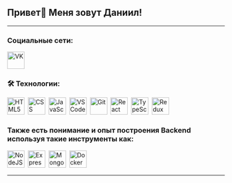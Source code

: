 ## Привет👋 Меня зовут Даниил!
---

### Социальные сети:

<div>
    <a href="https://vk.com/id219403932" target="_blank">
      <img src="https://img.icons8.com/?size=100&id=13977&format=png&color=000000" width="40" height="40" alt="VK"/>
    </a>
</div>

### 🛠 Технологии:
<div>
    <img src="https://raw.githubusercontent.com/danielcranney/readme-generator/main/public/icons/skills/html5-colored.svg" title="HTML5" alt="HTML5" width="40" height="40" />&nbsp
    <img src="https://raw.githubusercontent.com/danielcranney/readme-generator/main/public/icons/skills/css3-colored.svg" title="CSS" alt="CSS" width="40" height="40" />&nbsp
    <img src="https://raw.githubusercontent.com/danielcranney/readme-generator/main/public/icons/skills/javascript-colored.svg" title="JavaScript" alt="JavaScript" width="40" height="40" />&nbsp
    <img src="https://raw.githubusercontent.com/danielcranney/readme-generator/main/public/icons/skills/visualstudiocode.svg" title="VS Code" alt="VS Code" width="40" height="40" />&nbsp
    <img src="https://raw.githubusercontent.com/danielcranney/readme-generator/main/public/icons/skills/git-colored.svg" title="Git" alt="Git" width="40" height="40" />&nbsp
    <img src="https://raw.githubusercontent.com/danielcranney/readme-generator/main/public/icons/skills/react-colored.svg" title="React" alt="React" width="40" height="40" />&nbsp
    <img src="https://raw.githubusercontent.com/danielcranney/readme-generator/main/public/icons/skills/typescript-colored.svg" title="TypeScript" alt="TypeScript" width="40" height="40" />&nbsp
    <img src="https://raw.githubusercontent.com/danielcranney/readme-generator/main/public/icons/skills/redux-colored.svg" title="Redux" alt="Redux" width="40" height="40" />&nbsp
         <h3>Также есть понимание и опыт построения Backend используя такие инструменты как:</h3> 
            <img src="https://raw.githubusercontent.com/danielcranney/readme-generator/main/public/icons/skills/nodejs-colored.svg" title="NodeJS" alt="NodeJS" width="40" height="40" />&nbsp
            <img src="https://raw.githubusercontent.com/danielcranney/readme-generator/main/public/icons/skills/express-colored.svg" title="Express" alt="Express" width="40" height="40" />&nbsp
            <img src="https://raw.githubusercontent.com/danielcranney/readme-generator/main/public/icons/skills/mongodb-colored.svg" title="MongoDB" alt="MongoDB" width="40" height="40" />&nbsp
            <img src="https://raw.githubusercontent.com/danielcranney/readme-generator/main/public/icons/skills/docker-colored.svg" title="Docker" alt="Docker" width="40" height="40" />&nbsp
</div>

---
<!--
**dAra02/dAra02** is a ✨ _special_ ✨ repository because its `README.md` (this file) appears on your GitHub profile.

Here are some ideas to get you started:

- 🔭 I’m currently working on ...
- 🌱 I’m currently learning ...
- 👯 I’m looking to collaborate on ...
- 🤔 I’m looking for help with ...
- 💬 Ask me about ...
- 📫 How to reach me: ...
- 😄 Pronouns: ...
- ⚡ Fun fact: ...
-->
